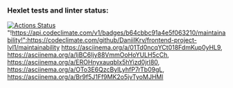 ### Hexlet tests and linter status:
[![Actions Status](https://github.com/DaniilKrv/frontend-project-lvl1/workflows/hexlet-check/badge.svg)](https://github.com/DaniilKrv/frontend-project-lvl1/actions)
"!https://api.codeclimate.com/v1/badges/b64cbbc91a4e5f063210/maintainability!":https://codeclimate.com/github/DaniilKrv/frontend-project-lvl1/maintainability
https://asciinema.org/a/01Td0ncqYCt018FdmKup0yHL9,
https://asciinema.org/a/ljBC6Ijy88VmmOoHoYULH5cCh,
https://asciinema.org/a/EROHnyxauqbIx5hYizd0jrl80,
https://asciinema.org/a/OTo3E6QzcByILyhfP7rTb09gL,
https://asciinema.org/a/Br9f5J1Ff9MK2o5jvTyoMJHMl